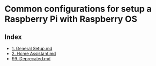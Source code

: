 # Common configurations for setup a Raspberry Pi with Raspberry OS

## Index
- [1. General Setup.md](https://gist.github.com/vincios/b2995fd40194b64ed8bc6aa850c5b3fb#file-pi-configurations-1-general-setup-md)
- [2. Home Assistant.md](https://gist.github.com/vincios/b2995fd40194b64ed8bc6aa850c5b3fb#file-pi-configurations-2-home-assistant-md)
- [99. Deprecated.md](https://gist.github.com/vincios/b2995fd40194b64ed8bc6aa850c5b3fb#file-99-deprecated-md)